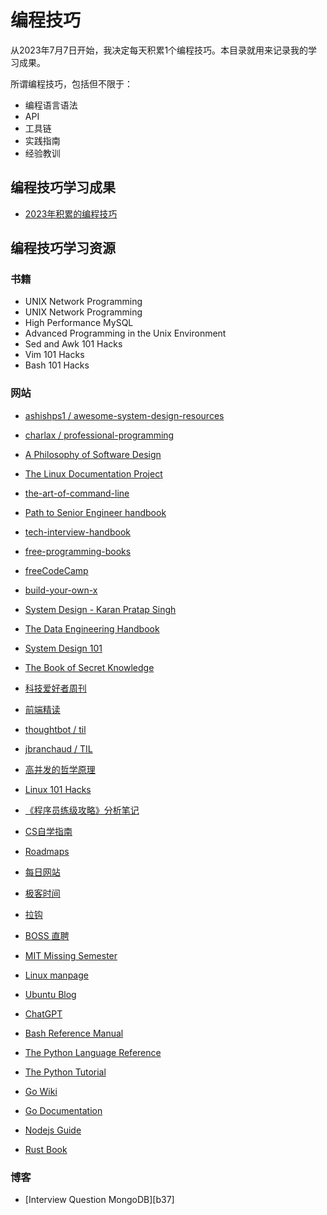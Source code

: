 # 编程技巧

从2023年7月7日开始，我决定每天积累1个编程技巧。本目录就用来记录我的学习成果。

所谓编程技巧，包括但不限于：

- 编程语言语法
- API
- 工具链
- 实践指南
- 经验教训

## 编程技巧学习成果

- [2023年积累的编程技巧][2023]

  [2023]: ./2023_tip.md

## 编程技巧学习资源

### 书籍

- UNIX Network Programming
- UNIX Network Programming
- High Performance MySQL
- Advanced Programming in the Unix Environment
- Sed and Awk 101 Hacks
- Vim 101 Hacks
- Bash 101 Hacks

### 网站

- [ashishps1 / awesome-system-design-resources][w39]
- [charlax / professional-programming][w38]
- [A Philosophy of Software Design][w37]
- [The Linux Documentation Project][w36]
- [the-art-of-command-line][w35]
- [Path to Senior Engineer handbook][w34]
- [tech-interview-handbook][w33]
- [free-programming-books][w32]
- [freeCodeCamp][w31]
- [build-your-own-x][w30]
- [System Design - Karan Pratap Singh][w29]
- [The Data Engineering Handbook][w28]
- [System Design 101][w27]
- [The Book of Secret Knowledge][w26]
- [科技爱好者周刊][w25]
- [前端精读][w24]
- [thoughtbot / til][w23]
- [jbranchaud / TIL][w22]
- [高并发的哲学原理][w21]
- [Linux 101 Hacks][w20]
- [《程序员练级攻略》分析笔记][w11]
- [CS自学指南][w1]
- [Roadmaps][w2]
- [每日网站][w3]
- [极客时间][w4]
- [拉钩][w5]
- [BOSS 直聘][w6]
- [MIT Missing Semester][w7]
- [Linux manpage][w8]
- [Ubuntu Blog][w9]
- [ChatGPT][w10]
- [Bash Reference Manual][w12]
- [The Python Language Reference][w13]
- [The Python Tutorial][w14]
- [Go Wiki][w15]
- [Go Documentation][w16]
- [Nodejs Guide][w17]
- [Rust Book][w18]

  [w39]: https://github.com/ashishps1/awesome-system-design-resources
  [w38]: https://github.com/charlax/professional-programming
  [w37]: https://go7hic.github.io/A-Philosophy-of-Software-Design/#/
  [w36]: https://tldp.org/
  [w35]: https://github.com/jlevy/the-art-of-command-line
  [w34]: https://github.com/jordan-cutler/path-to-senior-engineer-handbook
  [w33]: https://github.com/yangshun/tech-interview-handbook
  [w32]: https://github.com/EbookFoundation/free-programming-books
  [w31]: https://github.com/freeCodeCamp/freeCodeCamp
  [w30]: https://github.com/codecrafters-io/build-your-own-x
  [w29]: https://github.com/karanpratapsingh/system-design?tab=readme-ov-file
  [w28]: https://github.com/DataEngineer-io/data-engineer-handbook
  [w27]: https://github.com/ByteByteGoHq/system-design-101
  [w26]: https://github.com/trimstray/the-book-of-secret-knowledge
  [w25]: https://github.com/ruanyf/weekly
  [w24]: https://github.com/ascoders/weekly
  [w1]: https://csdiy.wiki/
  [w2]: https://roadmap.sh/
  [w3]: https://gitee.com/whl1729/surf/blob/master/website/daily_websites.md
  [w4]: https://time.geekbang.org/
  [w5]: https://www.lagou.com/
  [w6]: https://www.zhipin.com/
  [w7]: https://missing.csail.mit.edu/
  [w8]: https://man7.org/linux/man-pages/
  [w9]: https://ubuntu.com/blog
  [w10]: https://openai.com/blog
  [w11]: https://gitee.com/whl1729/read/blob/main/method/programmer_improvement_guide/README.md
  [w12]: https://www.gnu.org/software/bash/manual/bash.html
  [w13]: https://docs.python.org/3/reference/index.html
  [w14]: https://docs.python.org/3/tutorial/index.html
  [w15]: https://github.com/golang/go/wiki/
  [w16]: https://go.dev/doc/
  [w17]: https://nodejs.org/en/docs/guides
  [w18]: https://doc.rust-lang.org/book/
  [w20]: https://linux.101hacks.com/toc/
  [w21]: https://pphc.lvwenhan.com/
  [w22]: https://github.com/jbranchaud/til
  [w23]: https://github.com/thoughtbot/til

### 博客

- [Interview Question MongoDB][b37]

  [b1]: https://dev.to/avinashrepo/interview-question-mongodb-2oii
